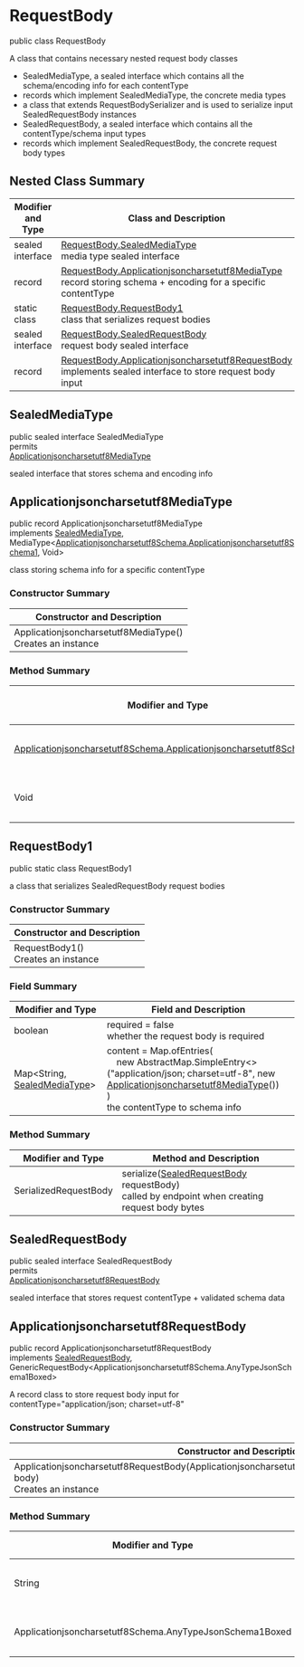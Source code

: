 # RequestBody

public class RequestBody

A class that contains necessary nested request body classes
- SealedMediaType, a sealed interface which contains all the schema/encoding info for each contentType
- records which implement SealedMediaType, the concrete media types
- a class that extends RequestBodySerializer and is used to serialize input SealedRequestBody instances
- SealedRequestBody, a sealed interface which contains all the contentType/schema input types
- records which implement SealedRequestBody, the concrete request body types

## Nested Class Summary
| Modifier and Type | Class and Description |
| ----------------- | --------------------- |
| sealed interface | [RequestBody.SealedMediaType](#sealedmediatype)<br>media type sealed interface |
| record | [RequestBody.Applicationjsoncharsetutf8MediaType](#applicationjsoncharsetutf8mediatype)<br>record storing schema + encoding for a specific contentType |
| static class | [RequestBody.RequestBody1](#requestbody1)<br>class that serializes request bodies |
| sealed interface | [RequestBody.SealedRequestBody](#sealedrequestbody)<br>request body sealed interface |
| record | [RequestBody.Applicationjsoncharsetutf8RequestBody](#applicationjsoncharsetutf8requestbody)<br>implements sealed interface to store request body input |

## SealedMediaType
public sealed interface SealedMediaType<br>
permits<br>
[Applicationjsoncharsetutf8MediaType](#applicationjsoncharsetutf8mediatype)

sealed interface that stores schema and encoding info


## Applicationjsoncharsetutf8MediaType
public record Applicationjsoncharsetutf8MediaType<br>
implements [SealedMediaType](#sealedmediatype), MediaType<[Applicationjsoncharsetutf8Schema.Applicationjsoncharsetutf8Schema1](../../../../paths/fakejsonwithcharset/post/requestbody/content/applicationjsoncharsetutf8/Applicationjsoncharsetutf8Schema.md#applicationjsoncharsetutf8schema1), Void>

class storing schema info for a specific contentType

### Constructor Summary
| Constructor and Description |
| --------------------------- |
| Applicationjsoncharsetutf8MediaType()<br>Creates an instance |

### Method Summary
| Modifier and Type | Method and Description |
| ----------------- | ---------------------- |
| [Applicationjsoncharsetutf8Schema.Applicationjsoncharsetutf8Schema1](../../../../paths/fakejsonwithcharset/post/requestbody/content/applicationjsoncharsetutf8/Applicationjsoncharsetutf8Schema.md#applicationjsoncharsetutf8schema1) | schema()<br>the schema for this MediaType |
| Void | encoding()<br>the encoding info |

## RequestBody1
public static class RequestBody1<br>

a class that serializes SealedRequestBody request bodies

### Constructor Summary
| Constructor and Description |
| --------------------------- |
| RequestBody1()<br>Creates an instance |

### Field Summary
| Modifier and Type | Field and Description |
| ----------------- | --------------------- |
| boolean | required = false<br>whether the request body is required |
| Map<String, [SealedMediaType](#sealedmediatype)> | content =  Map.ofEntries(<br>&nbsp;&nbsp;&nbsp;&nbsp;new AbstractMap.SimpleEntry<>("application/json; charset=utf-8", new [Applicationjsoncharsetutf8MediaType](#applicationjsoncharsetutf8mediatype)())<br>)<br>the contentType to schema info |

### Method Summary
| Modifier and Type | Method and Description |
| ----------------- | ---------------------- |
| SerializedRequestBody | serialize([SealedRequestBody](#sealedrequestbody) requestBody)<br>called by endpoint when creating request body bytes |

## SealedRequestBody
public sealed interface SealedRequestBody<br>
permits<br>
[Applicationjsoncharsetutf8RequestBody](#applicationjsoncharsetutf8requestbody)

sealed interface that stores request contentType + validated schema data

## Applicationjsoncharsetutf8RequestBody
public record Applicationjsoncharsetutf8RequestBody<br>
implements [SealedRequestBody](#sealedrequestbody),<br>
GenericRequestBody<Applicationjsoncharsetutf8Schema.AnyTypeJsonSchema1Boxed><br>

A record class to store request body input for contentType="application/json; charset=utf-8"

### Constructor Summary
| Constructor and Description |
| --------------------------- |
| Applicationjsoncharsetutf8RequestBody(Applicationjsoncharsetutf8Schema.AnyTypeJsonSchema1Boxed body)<br>Creates an instance |

### Method Summary
| Modifier and Type | Method and Description |
| ----------------- | ---------------------- |
| String | contentType()<br>always returns "application/json; charset=utf-8" |
| Applicationjsoncharsetutf8Schema.AnyTypeJsonSchema1Boxed | body()<br>returns the body passed in in the constructor |
